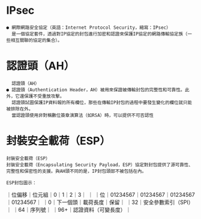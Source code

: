 # IPsec
```
● 網際網路安全協定（英語：Internet Protocol Security，縮寫：IPsec）
  是一個協定套件，透過對IP協定的封包進行加密和認證來保護IP協定的網路傳輸協定族（一些相互關聯的協定的集合）。
```
# 認證頭（AH）
```
  認證頭（AH）
● 認證頭（Authentication Header，AH）被用來保證被傳輸封包的完整性和可靠性。此外，它還保護不受重放攻擊。
  認證頭試圖保護IP資料報的所有欄位，那些在傳輸IP封包的過程中要發生變化的欄位就只能被排除在外。
  當認證頭使用非對稱數位簽章演算法（如RSA）時，可以提供不可否認性
```
# 封裝安全載荷（ESP）
```
封裝安全載荷（ESP）
封裝安全載荷（Encapsulating Security Payload，ESP）協定對封包提供了源可靠性、完整性和保密性的支援。與AH頭不同的是，IP封包頭部不被包括在內。

ESP封包圖示：
```
｜位偏移｜位元組｜0｜1｜2｜3｜
｜     ｜位｜01234567｜01234567｜01234567｜01234567｜
｜0｜下一個頭｜載荷長度｜保留｜
｜32｜安全參數索引（SPI）｜
｜64｜序列號｜
｜96+｜認證資料（可變長度）｜
```


















